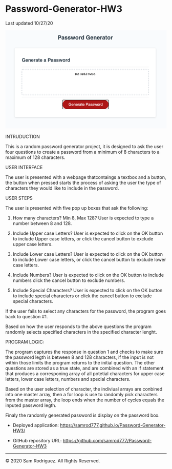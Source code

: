 # Password-Generator-HW3

Last updated 10/27/20

![Password Generator demo picture](Password-generator.png)

INTRUDUCTION

This is a random password generator project, it is designed to ask the user four questions to create a password from a minimum of 8 characters to a maximum of 128 characters.


USER INTERFACE

The user is presented with a webpage thatcontaings a textbox and a button, the button when pressed starts the process of asking the user the type of characters they would like to include in the password.


USER STEPS

The user is presented with five pop up boxes that ask the following:

1.  How many characters? Min 8, Max 128?
    User is expected to type a number between 8 and 128.

2.  Include Upper case Letters?
    User is expected to click on the OK button to include Upper case letters, or click the cancel button to exclude upper case letters.

3.  Include Lower case Letters?
    User is expected to click on the OK button to include Lower case letters, or click the cancel button to exclude lower case letters.

4.  Include Numbers?
    User is expected to click on the OK button to include numbers click the cancel button to exclude numbers.  

5.  Include Special Characters?
    User is expected to click on the OK button to include special characters or click the cancel button to exclude special characters.

If the user fails to select any characters for the password, the program goes back to question #1.

Based on how the user responds to the above questions the program randomly selects specified characters in the specified character lenght.

PROGRAM LOGIC:

The program captures the response in question 1 and checks to make sure the password legth is between 8 and 128 characters, if the input is not within those limits the program returns to the initial question.
The other questions are stored as a true state, and are combined with an if statement that produces a corresponing array of all potetial characters for upper case letters, lower case letters, numbers and special characters.

Based on the user selection of character, the indiviual arrays are conbined into one master array, then a for loop is use to randomly pick characters from the master array, the loop ends when the number of cycles equals the inputed password legth.

Finaly the randomly generated password is display on the password box.

* Deployed application:
https://samrod777.github.io/Password-Generator-HW3/

* GitHub repository URL:
https://github.com/samrod777/Password-Generator-HW3

- - -
© 2020 Sam Rodriguez. All Rights Reserved.
